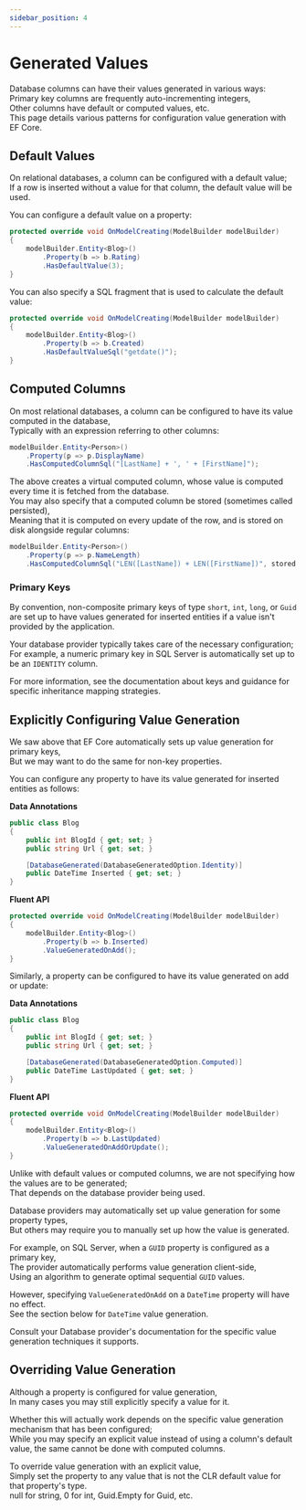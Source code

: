 ```yaml
---
sidebar_position: 4
---
```


# Generated Values

Database columns can have their values generated in various ways:  
Primary key columns are frequently auto-incrementing integers,  
Other columns have default or computed values, etc.  
This page details various patterns for configuration value generation with EF Core.

## Default Values

On relational databases, a column can be configured with a default value;  
If a row is inserted without a value for that column, the default value will be used.

You can configure a default value on a property:

```cs
protected override void OnModelCreating(ModelBuilder modelBuilder)
{
    modelBuilder.Entity<Blog>()
        .Property(b => b.Rating)
        .HasDefaultValue(3);
}
```

You can also specify a SQL fragment that is used to calculate the default value:

```cs
protected override void OnModelCreating(ModelBuilder modelBuilder)
{
    modelBuilder.Entity<Blog>()
        .Property(b => b.Created)
        .HasDefaultValueSql("getdate()");
}
```

## Computed Columns

On most relational databases, a column can be configured to have its value computed in the database,  
Typically with an expression referring to other columns:

```cs
modelBuilder.Entity<Person>()
    .Property(p => p.DisplayName)
    .HasComputedColumnSql("[LastName] + ', ' + [FirstName]");
```

The above creates a virtual computed column, whose value is computed every time it is fetched from the database.  
You may also specify that a computed column be stored (sometimes called persisted),  
Meaning that it is computed on every update of the row, and is stored on disk alongside regular columns:

```cs
modelBuilder.Entity<Person>()
    .Property(p => p.NameLength)
    .HasComputedColumnSql("LEN([LastName]) + LEN([FirstName])", stored: true);
```

### Primary Keys

By convention, non-composite primary keys of type `short`, `int`, `long`, or `Guid` are set up to have values generated for inserted entities if a value isn't provided by the application.

Your database provider typically takes care of the necessary configuration;  
For example, a numeric primary key in SQL Server is automatically set up to be an `IDENTITY` column.

For more information, see the documentation about keys and guidance for specific inheritance mapping strategies.

## Explicitly Configuring Value Generation

We saw above that EF Core automatically sets up value generation for primary keys,  
But we may want to do the same for non-key properties.

You can configure any property to have its value generated for inserted entities as follows:

**Data Annotations**

```cs
public class Blog
{
    public int BlogId { get; set; }
    public string Url { get; set; }

    [DatabaseGenerated(DatabaseGeneratedOption.Identity)]
    public DateTime Inserted { get; set; }
}
```

**Fluent API**

```cs
protected override void OnModelCreating(ModelBuilder modelBuilder)
{
    modelBuilder.Entity<Blog>()
        .Property(b => b.Inserted)
        .ValueGeneratedOnAdd();
}
```

Similarly, a property can be configured to have its value generated on add or update:

**Data Annotations**

```cs
public class Blog
{
    public int BlogId { get; set; }
    public string Url { get; set; }

    [DatabaseGenerated(DatabaseGeneratedOption.Computed)]
    public DateTime LastUpdated { get; set; }
}
```

**Fluent API**

```cs
protected override void OnModelCreating(ModelBuilder modelBuilder)
{
    modelBuilder.Entity<Blog>()
        .Property(b => b.LastUpdated)
        .ValueGeneratedOnAddOrUpdate();
}
```

Unlike with default values or computed columns, we are not specifying how the values are to be generated;  
That depends on the database provider being used.

Database providers may automatically set up value generation for some property types,  
But others may require you to manually set up how the value is generated.

For example, on SQL Server, when a `GUID` property is configured as a primary key,  
The provider automatically performs value generation client-side,  
Using an algorithm to generate optimal sequential `GUID` values.

However, specifying `ValueGeneratedOnAdd` on a `DateTime` property will have no effect.  
See the section below for `DateTime` value generation.

<!-- Similarly, `byte[]` properties that are configured as generated on add or update and marked as concurrency tokens are set up with the `rowversion` data type, so that values are automatically generated in the database.
However, specifying `ValueGeneratedOnAdd` has no effect. -->

Consult your Database provider's documentation for the specific value generation techniques it supports.

## Overriding Value Generation

Although a property is configured for value generation,  
In many cases you may still explicitly specify a value for it.

Whether this will actually work depends on the specific value generation mechanism that has been configured;  
While you may specify an explicit value instead of using a column's default value, the same cannot be done with computed columns.

To override value generation with an explicit value,  
Simply set the property to any value that is not the CLR default value for that property's type.  
null for string, 0 for int, Guid.Empty for Guid, etc.
